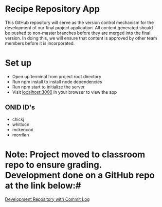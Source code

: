 # Recipe Repository App #
This GitHub repository will serve as the version control mechanism for the development of our final project application.
All content generated should be pushed to non-master branches before they are merged into the final version.
In doing this, we will ensure that content is approved by other team members before it is incorporated.

# Set up #
- Open up terminal from project root directory
- Run npm install to install node dependencies
- Run npm start to initialize the server
- Visit [localhost:3000](http://localhost:3000) in your browser to view the app

## ONID ID's ##
- chickj
- whitlocn
- mckencod
- morrilan

# Note: Project moved to classroom repo to ensure grading. Development done on a GitHub repo at the link below:#
[Development Repository with Commit Log](https://github.com/natewhit44/Recipe-Repository-App)
